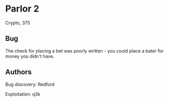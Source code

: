 Parlor 2
========

Crypto, 375

Bug
---

The check for placing a bet was poorly written  - you could place a bater for money you didn't have.

Authors
-------

Bug discovery: Redford

Exploitation: q3k
